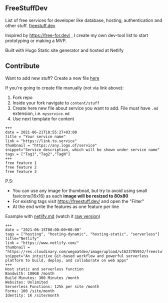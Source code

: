 ## FreeStuffDev
List of free services for developer like database, hosting, authentication and other stuff.
[freestuff.dev](https://freestuff.dev)  

Inspired by https://free-for.dev/ , I create my own dev-tool list to start prototyping or making a MVP.

Built with Hugo Static site generator and hosted at Netlify

## Contribute
Want to add new stuff? 
Create a new file [here](https://github.com/hilmanski/freeStuffDev/new/main/content/stuff?value=%2B%2B%2B%0Adate%20%3D%20%22YYYY-MM-DDT00%3A00%3A00%2B00%3A00%22%0Atags%20%3D%20%5B%22tag%22%5D%0Atitle%3D%22Title%22%0Alink%20%3D%20%22https%3A%2F%2Flink%22%0Athumbnail%20%3D%20%22url_thumbnail%22%0Asnippet%3D%22Snippet%20of%20product%22%0A%2B%2B%2B%0ADetail%20what%27s%20free%20here..%0A)

If you're going to create file manually (not via link above):

1. Fork repo
2. Inside your fork navigate to `content/stuff`
3. Create here new file about service you want to add. File must have `.md` extension, i.e. `myservice.md`
4. Use next template for content

```
+++
date = 2021-06-21T18:55:27+03:00
title = "Your service name"
link = "https://link.to.service"
thumbnail = "https://any.logo.of/service"
snippet="Service description, which will be shown under service name"
tags = ["Tag1","Tag2","TagN"]
+++ 
free feature 1
free feature 2
free feature 3
```

P.S:

- You can use any image for thumbnail, but try to avoid using small favicons(16x16) as each **image will be resized to 80x80**
- For existing tags visit https://freestuff.dev/ and open the "Filter"
- At the end write the features as one feature per line

Example with [netlify.md](https://github.com/NEK-RA/freeStuffDev/blob/main/content/stuff/netlify.md) (watch it [raw version](https://raw.githubusercontent.com/NEK-RA/freeStuffDev/main/content/stuff/netlify.md))
```
+++
date = "2021-06-15T00:00:00+00:00"
tags = ["hosting", "hosting-dynamic", "hosting-static", "serverless"]
title="Netlify"
link = "https://www.netlify.com/"
thumbnail = "https://res.cloudinary.com/wegoatdev/image/upload/v1623795952/freestuffdev/stuff/netlify.png"
snippet="An intuitive Git-based workflow and powerful serverless platform to build, deploy, and collaborate on web apps"
+++
Host static and serverless function
Bandwith: 100GB /month
Build Minutes: 300 Minutes /month
Websites: Unlimited
Serverless Functions: 125k per site /month
Forms: 100 /site/month
Identity: 1K /site/month
```
